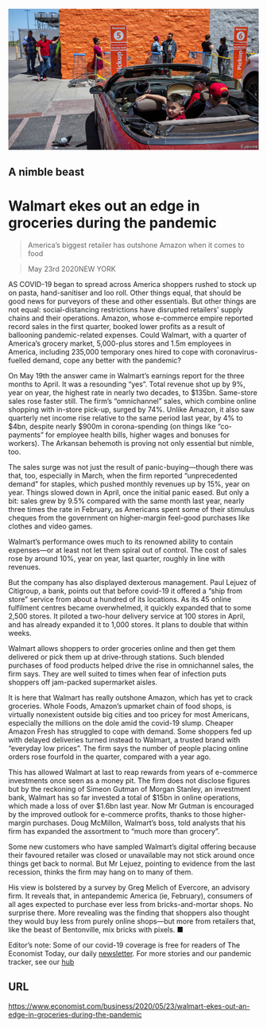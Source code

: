 ![](./images/20200523_WBP002_0.jpg)

## A nimble beast

# Walmart ekes out an edge in groceries during the pandemic

> America’s biggest retailer has outshone Amazon when it comes to food

> May 23rd 2020NEW YORK

AS COVID-19 began to spread across America shoppers rushed to stock up on pasta, hand-sanitiser and loo roll. Other things equal, that should be good news for purveyors of these and other essentials. But other things are not equal: social-distancing restrictions have disrupted retailers’ supply chains and their operations. Amazon, whose e-commerce empire reported record sales in the first quarter, booked lower profits as a result of ballooning pandemic-related expenses. Could Walmart, with a quarter of America’s grocery market, 5,000-plus stores and 1.5m employees in America, including 235,000 temporary ones hired to cope with coronavirus-fuelled demand, cope any better with the pandemic?

On May 19th the answer came in Walmart’s earnings report for the three months to April. It was a resounding “yes”. Total revenue shot up by 9%, year on year, the highest rate in nearly two decades, to $135bn. Same-store sales rose faster still. The firm’s “omnichannel” sales, which combine online shopping with in-store pick-up, surged by 74%. Unlike Amazon, it also saw quarterly net income rise relative to the same period last year, by 4% to $4bn, despite nearly $900m in corona-spending (on things like “co-payments” for employee health bills, higher wages and bonuses for workers). The Arkansan behemoth is proving not only essential but nimble, too. 

The sales surge was not just the result of panic-buying—though there was that, too, especially in March, when the firm reported “unprecedented demand” for staples, which pushed monthly revenues up by 15%, year on year. Things slowed down in April, once the initial panic eased. But only a bit: sales grew by 9.5% compared with the same month last year, nearly three times the rate in February, as Americans spent some of their stimulus cheques from the government on higher-margin feel-good purchases like clothes and video games. 

Walmart’s performance owes much to its renowned ability to contain expenses—or at least not let them spiral out of control. The cost of sales rose by around 10%, year on year, last quarter, roughly in line with revenues.

But the company has also displayed dexterous management. Paul Lejuez of Citigroup, a bank, points out that before covid-19 it offered a “ship from store” service from about a hundred of its locations. As its 45 online fulfilment centres became overwhelmed, it quickly expanded that to some 2,500 stores. It piloted a two-hour delivery service at 100 stores in April, and has already expanded it to 1,000 stores. It plans to double that within weeks.

Walmart allows shoppers to order groceries online and then get them delivered or pick them up at drive-through stations. Such blended purchases of food products helped drive the rise in omnichannel sales, the firm says. They are well suited to times when fear of infection puts shoppers off jam-packed supermarket aisles.

It is here that Walmart has really outshone Amazon, which has yet to crack groceries. Whole Foods, Amazon’s upmarket chain of food shops, is virtually nonexistent outside big cities and too pricey for most Americans, especially the millions on the dole amid the covid-19 slump. Cheaper Amazon Fresh has struggled to cope with demand. Some shoppers fed up with delayed deliveries turned instead to Walmart, a trusted brand with “everyday low prices”. The firm says the number of people placing online orders rose fourfold in the quarter, compared with a year ago.

This has allowed Walmart at last to reap rewards from years of e-commerce investments once seen as a money pit. The firm does not disclose figures but by the reckoning of Simeon Gutman of Morgan Stanley, an investment bank, Walmart has so far invested a total of $15bn in online operations, which made a loss of over $1.6bn last year. Now Mr Gutman is encouraged by the improved outlook for e-commerce profits, thanks to those higher-margin purchases. Doug McMillon, Walmart’s boss, told analysts that his firm has expanded the assortment to “much more than grocery”.

Some new customers who have sampled Walmart’s digital offering because their favoured retailer was closed or unavailable may not stick around once things get back to normal. But Mr Lejuez, pointing to evidence from the last recession, thinks the firm may hang on to many of them.

His view is bolstered by a survey by Greg Melich of Evercore, an advisory firm. It reveals that, in antepandemic America (ie, February), consumers of all ages expected to purchase ever less from bricks-and-mortar shops. No surprise there. More revealing was the finding that shoppers also thought they would buy less from purely online shops—but more from retailers that, like the beast of Bentonville, mix bricks with pixels. ■

Editor’s note: Some of our covid-19 coverage is free for readers of The Economist Today, our daily [newsletter](https://www.economist.com/https://my.economist.com/user#newsletter). For more stories and our pandemic tracker, see our [hub](https://www.economist.com//news/2020/03/11/the-economists-coverage-of-the-coronavirus)

## URL

https://www.economist.com/business/2020/05/23/walmart-ekes-out-an-edge-in-groceries-during-the-pandemic

